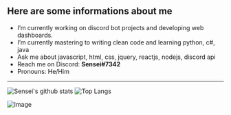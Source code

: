 ## Here are some informations about me 

- I’m currently working on discord bot projects and developing web dashboards.
- I’m currently mastering to writing clean code and learning python, c#, java
- Ask me about javascript, html, css, jquery, reactjs, nodejs, discord api
- Reach me on Discord: **Sensei#7342**
- Pronouns: He/Him
---
![Sensei's github stats](https://github-readme-stats.vercel.app/api?username=Sensei-911&show_icons=true&theme=radical) ![Top Langs](https://github-readme-stats.vercel.app/api/top-langs/?username=Sensei-911&theme=radical)

![Image](https://komarev.com/ghpvc/?username=Sensei-911&color=7289da)
